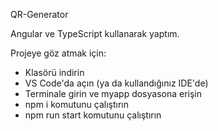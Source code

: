 QR-Generator 

Angular ve TypeScript kullanarak yaptım.

Projeye göz atmak için:

- Klasörü indirin
- VS Code'da açın (ya da kullandığınız IDE'de)
- Terminale girin ve myapp dosyasona erişin
- npm i komutunu çalıştırın
- npm run start komutunu çalıştırın

